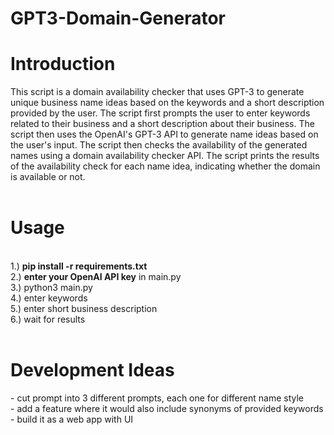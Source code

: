 # GPT3-Domain-Generator

<h1>Introduction</h1>
This script is a domain availability checker that uses GPT-3 to generate unique business name ideas based on the keywords and a short description provided by the user. The script first prompts the user to enter keywords related to their business and a short description about their business. The script then uses the OpenAI's GPT-3 API to generate name ideas based on the user's input. The script then checks the availability of the generated names using a domain availability checker API. The script prints the results of the availability check for each name idea, indicating whether the domain is available or not. 
<br><br>
<h1>Usage</h1><br>
1.) <b>pip install -r requirements.txt</b><br>
2.) <b>enter your OpenAI API key</b> in main.py<br>
3.) python3 main.py<br>
4.) enter keywords<br>
5.) enter short business description<br>
6.) wait for results<br>
<br>
<h1>Development Ideas</h1>
- cut prompt into 3 different prompts, each one for different name style<br>
- add a feature where it would also include synonyms of provided keywords<br>
- build it as a web app with UI
